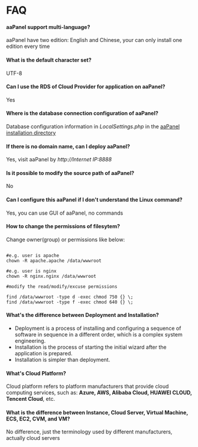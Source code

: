 # FAQ

#### aaPanel support multi-language?

aaPanel have two edition: English and Chinese, your can only install one edition every time

#### What is the default character set?

UTF-8

#### Can I use the RDS of Cloud Provider for application on aaPanel?

Yes

#### Where is the database connection configuration of aaPanel?

Database configuration information in *LocalSettings.php* in the [aaPanel installation directory](/stack-components.md#mysql)

#### If there is no domain name, can I deploy aaPanel?

Yes, visit aaPanel by *http://Internet IP:8888*


#### Is it possible to modify the source path of aaPanel?

No

#### Can I configure this aaPanel if I don't understand the Linux command?

Yes, you can use GUI of aaPanel, no commands

#### How to change the permissions of filesytem?

Change owner(group) or permissions like below:

```shell

#e.g. user is apache
chown -R apache.apache /data/wwwroot

#e.g. user is nginx
chown -R nginx.nginx /data/wwwroot

#modify the read/modify/excuse permissions

find /data/wwwroot -type d -exec chmod 750 {} \;
find /data/wwwroot -type f -exec chmod 640 {} \;
```

#### What's the difference between Deployment and Installation?

- Deployment is a process of installing and configuring a sequence of software in sequence in a different order, which is a complex system engineering.  
- Installation is the process of starting the initial wizard after the application is prepared.  
- Installation is simpler than deployment. 

#### What's Cloud Platform?

Cloud platform refers to platform manufacturers that provide cloud computing services, such as: **Azure, AWS, Alibaba Cloud, HUAWEI CLOUD, Tencent Cloud**, etc.

#### What is the difference between Instance, Cloud Server, Virtual Machine, ECS, EC2, CVM, and VM?

No difference, just the terminology used by different manufacturers, actually cloud servers